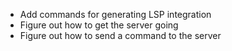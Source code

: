 * Add commands for generating LSP integration
* Figure out how to get the server going
* Figure out how to send a command to the server
